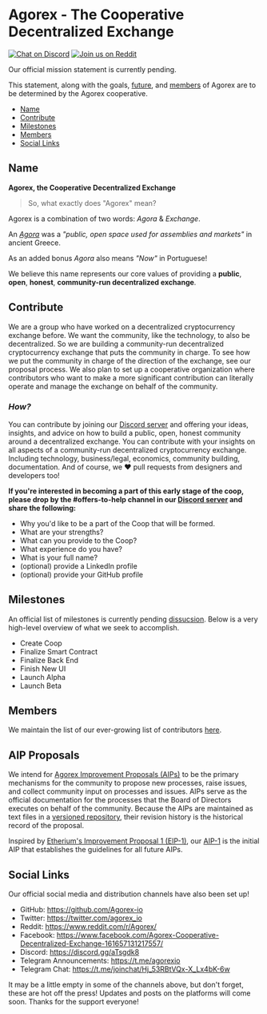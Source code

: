 # Agorex - The Cooperative Decentralized Exchange
[![Chat on Discord](https://img.shields.io/badge/chat-on%20discord-7289da.svg)](https://discord.gg/GVuj6UY)
[![Join us on Reddit](https://img.shields.io/badge/reddit-Agorex-red.svg)](https://www.reddit.com/r/Agorex/)

Our official mission statement is currently pending. 

This statement, along with the goals, [future](#milestones), and [members](#members) of Agorex are to be determined by the Agorex cooperative.  

- [Name](#name)
- [Contribute](#contribute)
- [Milestones](#milestones)
- [Members](#members)
- [Social Links](#social-links)

## Name
**Agorex, the Cooperative Decentralized Exchange**

> So, what exactly does "Agorex" mean?

Agorex is a combination of two words: _Agora_ & _Exchange_.

An [_Agora_](https://en.wikipedia.org/wiki/Agora) was a _"public, open space used for assemblies and markets"_ in ancient Greece.

As an added bonus _Agora_ also means _"Now"_ in Portuguese!

We believe this name represents our core values of providing a **public**, **open**, **honest**, **community-run decentralized exchange**.


## Contribute
We are a group who have worked on a decentralized cryptocurrency exchange before. We want the community, like the technology, to also be decentralized. So we are building a community-run decentralized cryptocurrency exchange that puts the community in charge. To see how we put the community in charge of the direction of the exchange, see our proposal process. We also plan to set up a cooperative organization where contributors who want to make a more significant contribution can literally operate and manage the exchange on behalf of the community.

### _How?_
You can contribute by joining our [Discord server](https://discord.gg/GVuj6UY) and offering your ideas, insights, and advice on how to build a public, open, honest community around a decentralized exchange. You can contribute with your insights on all aspects of a community-run decentralized cryptocurrency exchange. Including technology, business/legal, economics, community building, documentation. And of course, we :heart: pull requests from designers and developers too!

**If you're interested in becoming a part of this early stage of the coop, please drop by the #offers-to-help channel in our [Discord server](https://discord.gg/GVuj6UY) and share the following:**
- Why you'd like to be a part of the Coop that will be formed.
- What are your strengths?
- What can you provide to the Coop?
- What experience do you have?
- What is your full name?
- (optional) provide a LinkedIn profile
- (optional) provide your GitHub profile 

## Milestones
An official list of milestones is currently pending [dissucsion](https://discord.gg/GVuj6UY). Below is a very high-level overview of what we seek to accomplish. 
- Create Coop
- Finalize Smart Contract
- Finalize Back End
- Finish New UI
- Launch Alpha
- Launch Beta

## Members
We maintain the list of our ever-growing list of contributors [here](https://github.com/Agorex-io/Cooperative/tree/membership-list/membership). 

## AIP Proposals
We intend for [Agorex Improvement Proposals (AIPs)](https://github.com/Agorex-io/Proposals) to be the primary mechanisms for the community to propose new processes, raise issues, and collect community input on processes and issues. AIPs serve as the official documentation for the processes that the Board of Directors executes on behalf of the community. Because the AIPs are maintained as text files in a [versioned repository](https://github.com/Agorex-io/Proposals/tree/master/proposals), their revision history is the historical record of the proposal.

Inspired by [Etherium's Improvement Proposal 1 (EIP-1)](https://github.com/ethereum/EIPs/blob/master/EIPS/eip-1.md), our [AIP-1](https://github.com/Agorex-io/Proposals/blob/master/proposals/aip-1.md) is the initial AIP that establishes the guidelines for all future AIPs. 

## Social Links
Our official social media and distribution channels have also been set up!

- GitHub: https://github.com/Agorex-io
- Twitter: https://twitter.com/agorex_io
- Reddit: https://www.reddit.com/r/Agorex/
- Facebook: https://www.facebook.com/Agorex-Cooperative-Decentralized-Exchange-161657131217557/
- Discord: https://discord.gg/aTsgdk8
- Telegram Announcements: https://t.me/agorexio
- Telegram Chat: https://t.me/joinchat/Hj_53RBtVQx-X_Lx4bK-6w


It may be a little empty in some of the channels above, but don't forget, these are hot off the press! Updates and posts on the platforms will come soon. Thanks for the support everyone!

